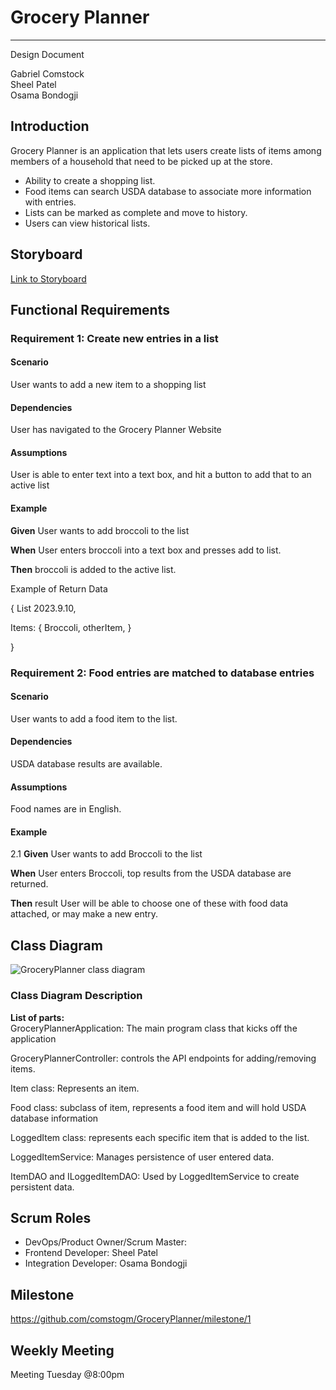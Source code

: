 # Grocery Planner

---

Design Document

Gabriel Comstock <br>
Sheel Patel<br>
Osama Bondogji<br>


## Introduction

Grocery Planner is an application that lets users create lists of items among members of a household that need to be picked up at the store.

-	Ability to create a shopping list.
-	Food items can search USDA database to associate more information with entries.
-	Lists can be marked as complete and move to history.
-	Users can view historical lists.


## Storyboard

[Link to Storyboard](https://it3048ccomsto.invisionapp.com/freehand/GroceryPlanner-znaD5UVdQ)

## Functional Requirements

### Requirement 1: Create new entries in a list

#### Scenario

User wants to add a new item to a shopping list

#### Dependencies

User has navigated to the Grocery Planner Website

#### Assumptions

User is able to enter text into a text box, and hit a button to add that to an active list

#### Example

**Given**
User wants to add broccoli to the list

**When**
User enters broccoli into a text box and presses add to list.

**Then**
broccoli is added to the active list.

Example of Return Data

{
    List 2023.9.10,

Items:
{
Broccoli,
otherItem,
}

}

### Requirement 2: Food entries are matched to database entries

#### Scenario
User wants to add a food item to the list.

#### Dependencies
USDA database results are available.

#### Assumptions
Food names are in English.

#### Example

2.1
**Given**
User wants to add Broccoli to the list

**When**
User enters Broccoli, top results from the USDA database are returned.

**Then**  result
User will be able to choose one of these with food data attached, or may make a new entry.


## Class Diagram

![GroceryPlanner class diagram](https://github.com/comstogm/GroceryPlanner/assets/110064071/3be64f85-0142-47f9-b9cb-c5fd84f30bfb)

### Class Diagram Description


**List of parts:**   
GroceryPlannerApplication: The main program class that kicks off the application

GroceryPlannerController: controls the API endpoints for adding/removing items.

Item class: Represents an item.

Food class: subclass of item, represents a food item and will hold USDA database information

LoggedItem class: represents each specific item that is added to the list.

LoggedItemService: Manages persistence of user entered data.

ItemDAO and ILoggedItemDAO: Used by LoggedItemService to create persistent data.


## Scrum Roles

- DevOps/Product Owner/Scrum Master:
- Frontend Developer: Sheel Patel
- Integration Developer: Osama Bondogji

## Milestone
https://github.com/comstogm/GroceryPlanner/milestone/1 
## Weekly Meeting

Meeting Tuesday @8:00pm








